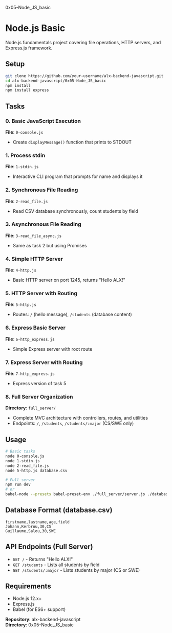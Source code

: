 0x05-Node_JS_basic

# Node.js Basic

Node.js fundamentals project covering file operations, HTTP servers, and Express.js framework.

## Setup

```bash
git clone https://github.com/your-username/alx-backend-javascript.git
cd alx-backend-javascript/0x05-Node_JS_basic
npm install
npm install express
```

## Tasks

### 0. Basic JavaScript Execution
**File**: `0-console.js`
- Create `displayMessage()` function that prints to STDOUT

### 1. Process stdin
**File**: `1-stdin.js`
- Interactive CLI program that prompts for name and displays it

### 2. Synchronous File Reading
**File**: `2-read_file.js`
- Read CSV database synchronously, count students by field

### 3. Asynchronous File Reading
**File**: `3-read_file_async.js`
- Same as task 2 but using Promises

### 4. Simple HTTP Server
**File**: `4-http.js`
- Basic HTTP server on port 1245, returns "Hello ALX!"

### 5. HTTP Server with Routing
**File**: `5-http.js`
- Routes: `/` (hello message), `/students` (database content)

### 6. Express Basic Server
**File**: `6-http_express.js`
- Simple Express server with root route

### 7. Express Server with Routing
**File**: `7-http_express.js`
- Express version of task 5

### 8. Full Server Organization
**Directory**: `full_server/`
- Complete MVC architecture with controllers, routes, and utilities
- Endpoints: `/`, `/students`, `/students/:major` (CS/SWE only)

## Usage

```bash
# Basic tasks
node 0-console.js
node 1-stdin.js
node 2-read_file.js
node 5-http.js database.csv

# Full server
npm run dev
# or
babel-node --presets babel-preset-env ./full_server/server.js ./database.csv
```

## Database Format (database.csv)
```csv
firstname,lastname,age,field
Johann,Kerbrou,30,CS
Guillaume,Salou,30,SWE
```

## API Endpoints (Full Server)
- `GET /` - Returns "Hello ALX!"
- `GET /students` - Lists all students by field
- `GET /students/:major` - Lists students by major (CS or SWE)

## Requirements
- Node.js 12.x+
- Express.js
- Babel (for ES6+ support)

**Repository**: alx-backend-javascript  
**Directory**: 0x05-Node_JS_basic
